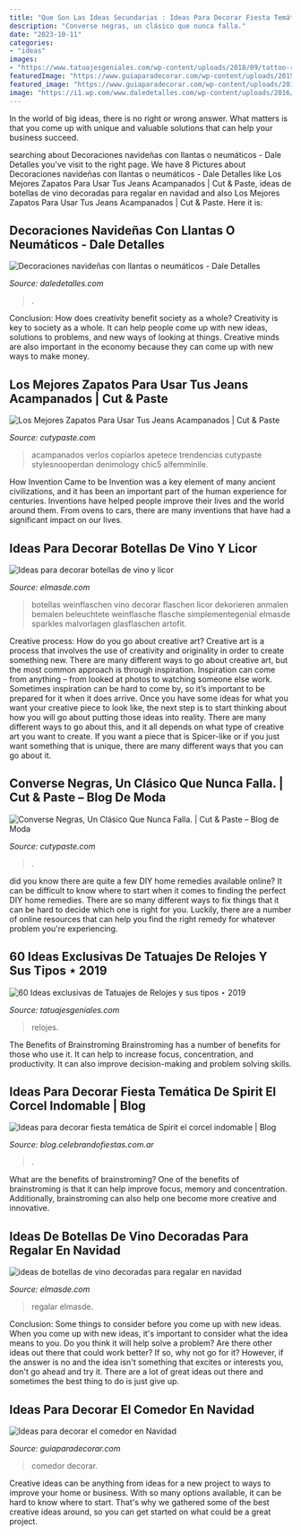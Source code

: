 ```yaml
---
title: "Que Son Las Ideas Secundarias : Ideas Para Decorar Fiesta Temática De Spirit El Corcel Indomable"
description: "Converse negras, un clásico que nunca falla."
date: "2023-10-11"
categories:
- "ideas"
images:
- "https://www.tatuajesgeniales.com/wp-content/uploads/2018/09/tattoo-reloj-con-rosas-5.jpg?189db0"
featuredImage: "https://www.guiaparadecorar.com/wp-content/uploads/2015/12/mesa-navidad-deco-6.jpg"
featured_image: "https://www.guiaparadecorar.com/wp-content/uploads/2015/12/mesa-navidad-deco-6.jpg"
image: "https://i1.wp.com/www.daledetalles.com/wp-content/uploads/2016/12/navidad-con-llantas4.jpg"
---
```



In the world of big ideas, there is no right or wrong answer. What matters is that you come up with unique and valuable solutions that can help your business succeed.

	

		
searching about Decoraciones navideñas con llantas o neumáticos - Dale Detalles you've visit to the right page. We have 8 Pictures about Decoraciones navideñas con llantas o neumáticos - Dale Detalles like Los Mejores Zapatos Para Usar Tus Jeans Acampanados | Cut &amp; Paste, ideas de botellas de vino decoradas para regalar en navidad and also Los Mejores Zapatos Para Usar Tus Jeans Acampanados | Cut &amp; Paste. Here it is:
		
    
## Decoraciones Navideñas Con Llantas O Neumáticos - Dale Detalles

<img loading=lazy src="https://i1.wp.com/www.daledetalles.com/wp-content/uploads/2016/12/navidad-con-llantas4.jpg" onerror="this.onerror=null;this.src='https://tse1.mm.bing.net/th?id=OIP.DqKEQigdc8sa0l1DoRoxkAHaJ4&amp;pid=15.1';" alt="Decoraciones navideñas con llantas o neumáticos - Dale Detalles">

_Source: daledetalles.com_

>. 

	

Conclusion: How does creativity benefit society as a whole?
Creativity is key to society as a whole. It can help people come up with new ideas, solutions to problems, and new ways of looking at things. Creative minds are also important in the economy because they can come up with new ways to make money.

    
## Los Mejores Zapatos Para Usar Tus Jeans Acampanados | Cut &amp; Paste

<img loading=lazy src="https://www.cutypaste.com/wp-content/uploads/2015/04/16397029947_2c2ebe3a06_o.jpg" onerror="this.onerror=null;this.src='https://tse4.mm.bing.net/th?id=OIP.nivDkOIBu7idsvHrhFoRYAHaKj&amp;pid=15.1';" alt="Los Mejores Zapatos Para Usar Tus Jeans Acampanados | Cut &amp; Paste">

_Source: cutypaste.com_

>acampanados verlos copiarlos apetece trendencias cutypaste stylesnooperdan denimology chic5 alfemminile. 

	

How Invention Came to be
Invention was a key element of many ancient civilizations, and it has been an important part of the human experience for centuries. Inventions have helped people improve their lives and the world around them. From ovens to cars, there are many inventions that have had a significant impact on our lives.

    
## Ideas Para Decorar Botellas De Vino Y Licor

<img loading=lazy src="http://elmasde.com/wp-content/uploads/2015/09/Ideas-para-decorar-botellas-de-vino-y-licor-6.jpg" onerror="this.onerror=null;this.src='https://tse2.mm.bing.net/th?id=OIP.H5YGaxAb_XZKgGWBSg7crwAAAA&amp;pid=15.1';" alt="Ideas para decorar botellas de vino y licor">

_Source: elmasde.com_

>botellas weinflaschen vino decorar flaschen licor dekorieren anmalen bemalen beleuchtete weinflasche flasche simplementegenial elmasde sparkles malvorlagen glasflaschen artofit. 

	

Creative process: How do you go about creative art?
Creative art is a process that involves the use of creativity and originality in order to create something new. There are many different ways to go about creative art, but the most common approach is through inspiration. Inspiration can come from anything – from looked at photos to watching someone else work. Sometimes inspiration can be hard to come by, so it’s important to be prepared for it when it does arrive. Once you have some ideas for what you want your creative piece to look like, the next step is to start thinking about how you will go about putting those ideas into reality. There are many different ways to go about this, and it all depends on what type of creative art you want to create. If you want a piece that is Spicer-like or if you just want something that is unique, there are many different ways that you can go about it.

    
## Converse Negras, Un Clásico Que Nunca Falla. | Cut &amp; Paste – Blog De Moda

<img loading=lazy src="http://www.cutypaste.com/wp-content/uploads/2014/12/look-1.jpg" onerror="this.onerror=null;this.src='https://tse3.mm.bing.net/th?id=OIP.2SlKUrxrHy4l19chbu2jXgHaLG&amp;pid=15.1';" alt="Converse Negras, Un Clásico Que Nunca Falla. | Cut &amp; Paste – Blog de Moda">

_Source: cutypaste.com_

>. 

	

did you know there are quite a few DIY home remedies available online?
It can be difficult to know where to start when it comes to finding the perfect DIY home remedies. There are so many different ways to fix things that it can be hard to decide which one is right for you. Luckily, there are a number of online resources that can help you find the right remedy for whatever problem you're experiencing.

    
## 60 Ideas Exclusivas De Tatuajes De Relojes Y Sus Tipos ⋆ 2019

<img loading=lazy src="https://www.tatuajesgeniales.com/wp-content/uploads/2018/09/tattoo-reloj-con-rosas-5.jpg?189db0" onerror="this.onerror=null;this.src='https://tse2.mm.bing.net/th?id=OIP.2TxdNWsR1ApV2tlb8yrR7QAAAA&amp;pid=15.1';" alt="60 Ideas exclusivas de Tatuajes de Relojes y sus tipos ⋆ 2019">

_Source: tatuajesgeniales.com_

>relojes. 

	

The Benefits of Brainstroming
Brainstroming has a number of benefits for those who use it. It can help to increase focus, concentration, and productivity. It can also improve decision-making and problem solving skills.

    
## Ideas Para Decorar Fiesta Temática De Spirit El Corcel Indomable | Blog

<img loading=lazy src="https://blog.celebrandofiestas.com.ar/wp-content/uploads/2019/12/torta_cake_spirit_decoracion_fiesta_party_funny.jpg" onerror="this.onerror=null;this.src='https://tse1.mm.bing.net/th?id=OIP.kk8McnrODqWXPoYJgqM0CgAAAA&amp;pid=15.1';" alt="Ideas para decorar fiesta temática de Spirit el corcel indomable | Blog">

_Source: blog.celebrandofiestas.com.ar_

>. 

	

What are the benefits of brainstroming?
One of the benefits of brainstroming is that it can help improve focus, memory and concentration. Additionally, brainstroming can also help one become more creative and innovative.

    
## Ideas De Botellas De Vino Decoradas Para Regalar En Navidad

<img loading=lazy src="http://elmasde.com/wp-content/uploads/2015/12/ideas-de-botellas-de-vino-decoradas-para-regalar-en-navidad-01.jpg" onerror="this.onerror=null;this.src='https://tse4.mm.bing.net/th?id=OIP.N-HCxjpC0ACh1A5OakGpRgHaKA&amp;pid=15.1';" alt="ideas de botellas de vino decoradas para regalar en navidad">

_Source: elmasde.com_

>regalar elmasde. 

	

Conclusion: Some things to consider before you come up with new ideas.
When you come up with new ideas, it's important to consider what the idea means to you. Do you think it will help solve a problem? Are there other ideas out there that could work better? If so, why not go for it? However, if the answer is no and the idea isn't something that excites or interests you, don't go ahead and try it. There are a lot of great ideas out there and sometimes the best thing to do is just give up.

    
## Ideas Para Decorar El Comedor En Navidad

<img loading=lazy src="https://www.guiaparadecorar.com/wp-content/uploads/2015/12/mesa-navidad-deco-6.jpg" onerror="this.onerror=null;this.src='https://tse1.mm.bing.net/th?id=OIP.XchUO6kiHecdXpBlHb6ZAwHaKn&amp;pid=15.1';" alt="Ideas para decorar el comedor en Navidad">

_Source: guiaparadecorar.com_

>comedor decorar. 

	

Creative ideas can be anything from ideas for a new project to ways to improve your home or business. With so many options available, it can be hard to know where to start. That's why we gathered some of the best creative ideas around, so you can get started on what could be a great project.

